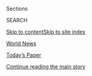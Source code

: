 <div id="app">

<div>

<div class="NYTAppHideMasthead css-zz1s19 e1suatyy0">

<div class="section css-ui9rw0 e1suatyy2">

<div class="css-11hrj97 er09x8g0">

<div class="css-6n7j50">

</div>

<span class="css-1dv1kvn">Sections</span>

<div class="css-10488qs">

<span class="css-1dv1kvn">SEARCH</span>

</div>

[Skip to content](#site-content)[Skip to site index](#site-index)

</div>

<div id="masthead-section-label" class="css-1fnb9ct eaxe0e00">

[World
News](https://www.nytimes3xbfgragh.onion/section/world)

</div>

<div class="css-10698na e1huz5gh0">

</div>

</div>

<div id="masthead-bar-one" class="section hasLinks css-15hmgas e1csuq9d3">

<div class="css-uqyvli e1csuq9d0">

</div>

<div class="css-1uqjmks e1csuq9d1">

</div>

<div class="css-9e9ivx">

[](https://myaccount.nytimes3xbfgragh.onion/auth/login?response_type=cookie&client_id=vi)

</div>

<div class="css-1bvtpon e1csuq9d2">

[Today’s Paper](https://www.nytimes3xbfgragh.onion/section/todayspaper)

</div>

</div>

</div>

</div>

<div data-aria-hidden="false">

<div id="site-content" data-role="main">

<div class="css-1ffjgkm">

</div>

<div id="top-wrapper" class="css-15p45cc eaca97t0" type="top">

<div id="top-slug" class="css-19x0jxb eaca97t1" hidden="">

Advertisement

</div>

[Continue reading the main
story](#after-top)

<div class="ad top-wrapper" style="text-align:center;height:100%;display:block;min-height:90px">

<div id="top" class="place-ad" data-position="top" data-size-key="top">

</div>

</div>

<div id="after-top">

</div>

</div>

<div id="collection-world" class="section css-15h4p1b e9abtgs0">

<div class="css-1j21atc e1svk9qx1">

<div class="css-fmiefx e1svk9qx2">

<div class="css-1hk7r2m eu54l5x0">

<div id="sponsor-wrapper" class="css-7a1pgi eaca97t0" type="sponsor" hidden="">

<div id="sponsor-slug" class="css-1l4mleb eaca97t1" hidden="">

Supported by

</div>

[Continue reading the main
story](#after-sponsor)

<div id="sponsor" class="ad sponsor-wrapper" style="text-align:left;height:100%;display:block">

</div>

<div id="after-sponsor">

</div>

</div>

</div>

</div>

<div class="css-nfcc9b e1svk9qx3">

<div class="css-vl9dhg e1svk9qx5">

<div class="css-1nrhkj6 e1svk9qx6">

# World News

<div class="follow-button-placeholder" data-collection-id="">

</div>

</div>

</div>

</div>

</div>

1.  [Africa](/section/world/africa)
2.  [Americas](/section/world/americas)
3.  [Asia](/section/world/asia)
4.  [Australia](/section/world/australia)
5.  [Canada](/section/world/canada)
6.  [Europe](/section/world/europe)
7.  [Middle
East](/section/world/middleeast)

<div class="css-4svvz1 ekkqrpp0">

<div id="collection-highlights-container" class="section css-18l1u7x e46isfb1">

<div class="css-gfgt40 ekkqrpp1">

## Highlights

1.  ![<span class="css-1nk1g0h e1oaj3zl2"><span class="css-1dv1kvn">Credit</span>Ibraheem
    Al
    Omari/Reuters</span>](https://static01.graylady3jvrrxbe.onion/images/2020/09/13/world/13afghan-talks-print-sub1/12afghan-talks-add1-videoLarge.jpg)
    
    <div class="css-10wtrbd">
    
    <div class="css-1dqkjed">
    
    [![](https://static01.graylady3jvrrxbe.onion/images/2020/09/13/world/13afghan-talks-print-sub1/12afghan-talks-add1-thumbStandard.jpg)](/2020/09/12/world/asia/afghanistan-taliban.html)
    
    </div>
    
    ## [Afghanistan Peace Talks Open in Qatar, Seeking End to Decades of War](/2020/09/12/world/asia/afghanistan-taliban.html)
    
    The Afghan government and the Taliban are finally coming to the
    table, after repeated delays. But the violence continues, and the
    challenges are
    vast.
    
    <span class="css-me3p27"></span><span class="css-1dydysp e4e4i5l3"></span><span class="css-9voj2j">By
    <span class="css-1baulvz last-byline" itemprop="name">Mujib
    Mashal</span></span>
    
    </div>

2.  ![<span class="css-1nk1g0h e1oaj3zl2"><span class="css-1dv1kvn">Credit</span></span>](https://static01.graylady3jvrrxbe.onion/images/2020/09/02/world/00nkorea-propaganda-top/merlin_176472417_d193b7f2-d1fb-4d5a-989e-8666fa92df13-videoLarge.jpg)
    
    <div class="css-10wtrbd">
    
    <div class="css-1dqkjed">
    
    [![](https://static01.graylady3jvrrxbe.onion/images/2020/09/02/world/00nkorea-propaganda-top/00nkorea-propaganda-top-thumbStandard.jpg)](/2020/09/12/world/asia/north-korea-kim-jong-un-propaganda.html)
    
    </div>
    
    ## [North Korean Propaganda Gets a YouTube Makeover: Fewer Parades, More Pizza](/2020/09/12/world/asia/north-korea-kim-jong-un-propaganda.html)
    
    YouTube and other social media platforms give the country an easy
    way to spread propaganda and push a more modern, upbeat message:
    We’re just like
    you.
    
    <span class="css-me3p27"></span><span class="css-1dydysp e4e4i5l3"></span><span class="css-9voj2j">By
    <span class="css-1baulvz last-byline" itemprop="name">Choe
    Sang-Hun</span></span>
    
    </div>

3.  1.  ![<span class="css-1nk1g0h e1oaj3zl2"><span class="css-1dv1kvn">Credit</span>Hector
        Retamal/Agence France-Presse — Getty
        Images</span>](https://static01.graylady3jvrrxbe.onion/images/2020/09/12/world/12china-schools-1/12china-schools-1-videoLarge.jpg)
        
        <div class="css-10wtrbd">
        
        ## [How China Brought Nearly 200 Million Students Back to School](/2020/09/12/world/asia/china-schools-reopening.html)
        
        <div class="css-ajkwsy">
        
        [![](https://static01.graylady3jvrrxbe.onion/images/2020/09/12/world/12china-schools-1/12china-schools-1-thumbStandard.jpg)](/2020/09/12/world/asia/china-schools-reopening.html)
        
        </div>
        
        China says the reopening of classrooms proves that its top-down
        system is superior. To overwhelmed teachers and students stuck
        on campuses, its restrictions can feel like
        overkill.
        
        <span class="css-me3p27"></span><span class="css-1dydysp e4e4i5l3"></span><span class="css-9voj2j">By
        <span class="css-1baulvz last-byline" itemprop="name">Javier C.
        Hernández</span></span>
        
        </div>
    
    2.  ![<span class="css-1nk1g0h e1oaj3zl2"><span class="css-1dv1kvn">Credit</span></span>](https://static01.graylady3jvrrxbe.onion/images/2020/09/13/world/13iran-wrestler-print/12iran-wrestler-mediumThreeByTwo440-v2.jpg)
        
        <div class="css-10wtrbd">
        
        ## [Iran Executes Wrestler Accused of Murder After He Took Part in 2018 Protests](/2020/09/12/world/middleeast/iran-wrestler-navid-afkari.html)
        
        <div class="css-ajkwsy">
        
        [![](https://static01.graylady3jvrrxbe.onion/images/2020/09/13/world/13iran-wrestler-print/08iran-wrestler-thumbStandard.jpg)](/2020/09/12/world/middleeast/iran-wrestler-navid-afkari.html)
        
        </div>
        
        Many suspected that the charges against Navid Afkari were false,
        and international sports groups had mounted a campaign for
        clemency.
        
        <span class="css-me3p27"></span><span class="css-1dydysp e4e4i5l3"></span><span class="css-9voj2j">By
        <span class="css-1baulvz" itemprop="name">Farnaz Fassihi</span>
        and
        <span class="css-1baulvz last-byline" itemprop="name">Marjorie
        Olster</span></span>
        
        </div>

</div>

<div class="css-1xdhyk6 e46isfb0">

<div class="css-zk12ih ef6si7p0">

1.  ![<span class="css-1hhnwbi e1oaj3zl2"><span class="css-1dv1kvn">Credit</span>Sergey
    Ponomarev for The New York
    Times</span>](https://static01.graylady3jvrrxbe.onion/images/2020/09/13/world/13belarus-print/merlin_176372118_d13af747-19c9-458d-996a-0d9eed1d9aa9-videoLarge.jpg)
    
    <div class="css-10wtrbd">
    
    ## [As Both Sides Dig In, What’s the Endgame for Belarus?](/2020/09/12/world/europe/belarus-russia-protests-endgame.html)
    
    President Aleksandr G. Lukashenko seems set on relentless
    repression, while protesters think peaceful defiance will win in the
    end.
    
    <span class="css-me3p27"></span><span class="css-1dydysp e4e4i5l3"></span><span class="css-9voj2j">By
    <span class="css-1baulvz last-byline" itemprop="name">Andrew
    Higgins</span></span>
    
    </div>

2.  ![<span class="css-1hhnwbi e1oaj3zl2"><span class="css-1dv1kvn">Credit</span></span>](https://static01.graylady3jvrrxbe.onion/images/2020/09/11/us/politics/11dc-prexy-sub/merlin_176452437_2dc95d6e-53cc-4b70-b2a5-937437bc9f3c-videoLarge.jpg)
    
    <div class="css-10wtrbd">
    
    ## [Bahrain Will Normalize Relations With Israel, in Deal Brokered by Trump](/2020/09/11/world/middleeast/bahrain-israel-trump.html)
    
    The island kingdom in the Persian Gulf becomes the second Arab
    nation in a month to more openly embrace Israel, dismissing
    Palestinian
    objections.
    
    <span class="css-me3p27"></span><span class="css-1dydysp e4e4i5l3"></span><span class="css-9voj2j">By
    <span class="css-1baulvz" itemprop="name">Michael Crowley</span> and
    <span class="css-1baulvz last-byline" itemprop="name">David M.
    Halbfinger</span></span>
    
    </div>

3.  ![<span class="css-1hhnwbi e1oaj3zl2"><span class="css-1dv1kvn">Credit</span>Reuters</span>](https://static01.graylady3jvrrxbe.onion/images/2020/09/11/world/11brazil-sub/merlin_176814774_1481b275-c15e-4293-bf57-e344afa1dd18-videoLarge.jpg)
    
    <div class="css-10wtrbd">
    
    ## [Protecting Brazil’s Uncontacted Tribes for 30 Years, Then Killed by an Arrow](/2020/09/11/world/americas/brazil-uncontacted-tribes.html)
    
    Rieli Franciscato, an expert on the Amazon’s isolated tribes, had
    been frantically trying to keep safe a group that had ventured out
    of the forest. He was mistakenly perceived as a
    threat.
    
    <span class="css-me3p27"></span><span class="css-1dydysp e4e4i5l3"></span><span class="css-9voj2j">By
    <span class="css-1baulvz" itemprop="name">Lis Moriconi</span> and
    <span class="css-1baulvz last-byline" itemprop="name">Ernesto
    Londoño</span></span>
    
    </div>

4.  ![<span class="css-1hhnwbi e1oaj3zl2"><span class="css-1dv1kvn">Credit</span>Jorge
    Saenz/Associated
    Press</span>](https://static01.graylady3jvrrxbe.onion/images/2020/10/08/world/08paraguay-sub/merlin_176620764_df73093b-060d-4630-bf87-923c97398190-videoLarge.jpg)
    
    <div class="css-10wtrbd">
    
    ## [2 Young Girls Killed and Former V.P. Missing in Paraguay Guerrilla Conflict](/2020/09/11/world/americas/paraguay-military-girls.html)
    
    A military operation targeting a small insurgent group has led to
    accusations of a government cover-up in the deaths of two young
    girls from
    Argentina.
    
    <span class="css-me3p27"></span><span class="css-1dydysp e4e4i5l3"></span><span class="css-9voj2j">By
    <span class="css-1baulvz" itemprop="name">Daniel Politi</span> and
    <span class="css-1baulvz last-byline" itemprop="name">Ernesto
    Londoño</span></span>
    
    </div>

5.  ![<span class="css-1hhnwbi e1oaj3zl2"><span class="css-1dv1kvn">Credit</span>Issam
    Rimawi/Anadolu Agency, via Getty
    Images</span>](https://static01.graylady3jvrrxbe.onion/images/2020/09/11/world/11westbank3/11westbank-02-videoLarge.jpg)
    
    <div class="css-10wtrbd">
    
    ## [Palestinians Rejected Tax Money to Slap Israel. It’s Not Israel That’s Hurting.](/2020/09/11/world/middleeast/annexation-israel-west-bank-palestinians.html)
    
    Palestinian families are suffering intensely as their government’s
    tax protest continues, even though the cause — Israel’s push to
    annex the West Bank — has been
    suspended.
    
    <span class="css-me3p27"></span><span class="css-1dydysp e4e4i5l3"></span><span class="css-9voj2j">By
    <span class="css-1baulvz" itemprop="name">Adam Rasgon</span> and
    <span class="css-1baulvz last-byline" itemprop="name">Mohammed
    Najib</span></span>
    
    </div>

</div>

</div>

<div class="css-1xdhyk6 e46isfb0">

<div class="css-zk12ih ef6si7p0">

1.  ### NEWS ANALYSIS
    
    ![<span class="css-1hhnwbi e1oaj3zl2"><span class="css-1dv1kvn">Credit</span>Bahrain
    News Agency, via Getty
    Images</span>](https://static01.graylady3jvrrxbe.onion/images/2020/09/11/world/11bahrain-saudi/11bahrain-saudi-videoLarge.jpg)
    
    <div class="css-10wtrbd">
    
    ## [Bahrain Says It’s Time to Embrace Israel. The Gulf Hears a Saudi Voice.](/2020/09/11/world/middleeast/bahrain-israel-saudi-arabia.html)
    
    Bahrain’s closeness to Saudi rulers makes it unthinkable the change
    in diplomatic ties happened without approval. But Saudi Arabia
    itself may not be in a rush to normalize relations with
    Israel.
    
    <span class="css-me3p27"></span><span class="css-1dydysp e4e4i5l3"></span><span class="css-9voj2j">By
    <span class="css-1baulvz last-byline" itemprop="name">David D.
    Kirkpatrick</span></span>
    
    </div>

2.  ![<span class="css-1hhnwbi e1oaj3zl2"><span class="css-1dv1kvn">Credit</span>Silvio
    Avila/Agence France-Presse \&mdash; Getty
    Images</span>](https://static01.graylady3jvrrxbe.onion/images/2020/09/11/world/00vaccine-diplomacy-print/00vaccine-diplomacy-1-videoLarge.jpg)
    
    <div class="css-10wtrbd">
    
    ## [From Asia to Africa, China Promotes Its Vaccines to Win Friends](/2020/09/11/business/china-vaccine-diplomacy.html)
    
    With pledges of a coronavirus vaccine, China is on a charm offensive
    to repair strained diplomatic ties and bolster engagement with other
    countries.
    
    <span class="css-me3p27"></span><span class="css-1dydysp e4e4i5l3"></span><span class="css-9voj2j">By
    <span class="css-1baulvz last-byline" itemprop="name">Sui-Lee
    Wee</span></span>
    
    </div>

3.  ![<span class="css-1hhnwbi e1oaj3zl2"><span class="css-1dv1kvn">Credit</span>Rodrigo
    Abd/Associated
    Press</span>](https://static01.graylady3jvrrxbe.onion/images/2020/09/11/world/00peru-hfo-sub/00peru-hfo-sub-videoLarge.jpg)
    
    <div class="css-10wtrbd">
    
    ## [Peru Launches Impeachment Hearings Against President](/2020/09/11/world/americas/peru-impeachment-president-martin-vizcarra.html)
    
    A country with the world’s highest death toll per capita from the
    coronavirus is now also in political crisis, as lawmakers seek to
    oust President Martín Vizcarra over allegations of obstruction of
    justice.
    
    <span class="css-me3p27"></span><span class="css-1dydysp e4e4i5l3"></span><span class="css-9voj2j">By
    <span class="css-1baulvz" itemprop="name">Mitra Taj</span> and
    <span class="css-1baulvz last-byline" itemprop="name">Anatoly
    Kurmanaev</span></span>
    
    </div>

4.  ![<span class="css-1hhnwbi e1oaj3zl2"><span class="css-1dv1kvn">Credit</span>K.M.
    Chaudary/Associated
    Press</span>](https://static01.graylady3jvrrxbe.onion/images/2020/09/11/world/11pakistan-rape-1/11pakistan-rape-1-videoLarge.jpg)
    
    <div class="css-10wtrbd">
    
    ## [Rapes of Woman and 5-Year-Old Fuel Outrage in Pakistan](/2020/09/11/world/asia/pakistan-rape-5-year-old-lahore-karachi.html)
    
    The girl’s burned body was found two days later. The woman was
    dragged from her car. The two cases have focused the country’s
    attention on its handling of sexual
    abuse.
    
    <span class="css-me3p27"></span><span class="css-1dydysp e4e4i5l3"></span><span class="css-9voj2j">By
    <span class="css-1baulvz" itemprop="name">Salman Masood</span> and
    <span class="css-1baulvz last-byline" itemprop="name">Mike
    Ives</span></span>
    
    </div>

5.  ![<span class="css-1hhnwbi e1oaj3zl2"><span class="css-1dv1kvn">Credit</span>Emile
    Ducke for The New York
    Times</span>](https://static01.graylady3jvrrxbe.onion/images/2020/09/08/world/08eu-tiktok/08eu-tiktok-videoLarge.jpg)
    
    <div class="css-10wtrbd">
    
    ## [Europe Feels the Squeeze as Tech Competition Heats Up Between U.S. and China](/2020/09/11/world/europe/eu-us-china-technology.html)
    
    As the rapid pace of change mixes with national security issues,
    Europe’s role as a global regulator is increasingly tested — and may
    not be
    enough.
    
    <span class="css-me3p27"></span><span class="css-1dydysp e4e4i5l3"></span><span class="css-9voj2j">By
    <span class="css-1baulvz" itemprop="name">Steven Erlanger</span> and
    <span class="css-1baulvz last-byline" itemprop="name">Adam
    Satariano</span></span>
    
    </div>

</div>

</div>

</div>

<div id="mid1-wrapper" class="css-1mn4oms eaca97t0" type="rank">

<div id="mid1-slug" class="css-1tag3rd eaca97t1">

Advertisement

</div>

[Continue reading the main
story](#after-mid1)

<div id="mid1" class="ad mid1-wrapper" style="text-align:center;height:100%;display:block">

</div>

<div id="after-mid1">

</div>

</div>

<div class="section 5-band css-jhqenn ep7jkp60">

## [The Coronavirus Outbreak](/news-event/coronavirus)

[More in The Coronavirus Outbreak
    »](/news-event/coronavirus)

1.  ![<span class="css-1hhnwbi e1oaj3zl2"><span class="css-1dv1kvn">Credit</span>Oliver
    Contreras for The New York
    Times</span>](https://static01.graylady3jvrrxbe.onion/images/2020/09/13/us/politics/13dc-virus-pressure-print/merlin_176088858_7c40db35-8cc8-4bee-b732-68147ec7cd7c-videoLarge.jpg)
    
    <div class="css-10wtrbd">
    
    ## [Trump Pressed for Plasma Therapy. Officials Worry, Is an Unvetted Vaccine Next?](/2020/09/12/us/politics/trump-coronavirus-treatment-vaccine.html)
    
    New details of how the president has demanded faster action from
    health agencies help explain the intensifying concern that he could
    demand pre-Election Day approval of a
    vaccine.
    
    <span class="css-me3p27"></span><span class="css-1dydysp e4e4i5l3"></span><span class="css-9voj2j">By
    <span class="css-1baulvz" itemprop="name">Sharon LaFraniere</span>,
    <span class="css-1baulvz" itemprop="name">Noah Weiland</span> and
    <span class="css-1baulvz last-byline" itemprop="name">Michael D.
    Shear</span></span>
    
    </div>

2.  ![<span class="css-1hhnwbi e1oaj3zl2"><span class="css-1dv1kvn">Credit</span>Associated
    Press</span>](https://static01.graylady3jvrrxbe.onion/images/2020/09/12/video/12vid-NZ-protest-still/12vid-NZ-protest-still-videoLarge.jpg)
    
    <div class="css-10wtrbd">
    
    ## [New Zealand Protesters Rally Against Lockdown](/video/world/australia/100000007337546/new-zealand-coronavirus-lockdown-protest.html)
    
    More than 1,000 demonstrators marched in Auckland, New Zealand, on
    Saturday to oppose the country’s lingering coronavirus lockdown
    measures.
    
    <span class="css-me3p27"></span><span class="css-1dydysp e4e4i5l3"></span><span class="css-9voj2j">By
    <span class="css-1baulvz last-byline" itemprop="name">The Associated
    Press</span></span>
    
    </div>

3.  ![<span class="css-1hhnwbi e1oaj3zl2"><span class="css-1dv1kvn">Credit</span>The
    New York
    Times</span>](https://static01.graylady3jvrrxbe.onion/images/2020/09/12/us/politics/poll-promo/poll-promo-videoLarge.png)
    
    <div class="css-10wtrbd">
    
    ## [Trump Onslaught Against Biden Falls Short of a Breakthrough](/2020/09/12/us/politics/biden-trump-poll-wisconsin-minnesota.html)
    
    President Trump has leveled scathing law-and-order attacks on Joseph
    Biden for weeks. But a new poll shows Mr. Biden ahead in three
    states Mr. Trump hopes to pick up, and maintaining a lead in
    Wisconsin.
    
    <span class="css-me3p27"></span><span class="css-1dydysp e4e4i5l3"></span><span class="css-9voj2j">By
    <span class="css-1baulvz" itemprop="name">Alexander Burns</span> and
    <span class="css-1baulvz last-byline" itemprop="name">Jonathan
    Martin</span></span>
    
    </div>

4.  ![<span class="css-1hhnwbi e1oaj3zl2"><span class="css-1dv1kvn">Credit</span>The
    New York
    Times</span>](https://static01.graylady3jvrrxbe.onion/images/2020/08/03/us/us-briefing-promo-image-print/us-briefing-promo-image-videoLarge.jpg)
    
    <div class="css-10wtrbd">
    
    ## [Covid-19 Live Updates: Political Appointees Meddled in C.D.C.’s ‘Holiest of the Holy’ Health Reports](/2020/09/12/world/covid-19-coronavirus.html)
    
    AstraZeneca’s vaccine trials resume in Britain after a safety
    review. A new study showed that children infected in child-care,
    some asymptomatic, spread the virus to their
    families.
    
    <span class="css-me3p27"></span>
    
    </div>

5.  ![<span class="css-1hhnwbi e1oaj3zl2"><span class="css-1dv1kvn">Credit</span>Hiroko
    Masuike/The New York
    Times</span>](https://static01.graylady3jvrrxbe.onion/images/2020/09/13/nyregion/13NYVIRUSMAYOR-print/merlin_174842076_98d1840b-4c2d-4c04-bdb6-353f523dee56-videoLarge.jpg)
    
    <div class="css-10wtrbd">
    
    ## [Inside the Clash Between Powerful Business Leaders and N.Y.C.’s Mayor](/2020/09/12/nyregion/coronavirus-business-nyc-reopen.html)
    
    The tensions burst into the open when 163 executives joined to
    criticize Bill de Blasio’s leadership. Others think their portrait
    of the city is overly
    bleak.
    
    <span class="css-me3p27"></span><span class="css-1dydysp e4e4i5l3"></span><span class="css-9voj2j">By
    <span class="css-1baulvz" itemprop="name">J. David Goodman</span>,
    <span class="css-1baulvz" itemprop="name">Emma G. Fitzsimmons</span>
    and <span class="css-1baulvz last-byline" itemprop="name">Jeffery C.
    Mays</span></span>
    
    </div>

</div>

<div class="section 5-band css-jhqenn ep7jkp60">

## [Read The Times in Spanish](/spotlight/read-the-times-in-spanish)

[More in Read The Times in Spanish
»](/spotlight/read-the-times-in-spanish)

1.  ![<span class="css-1hhnwbi e1oaj3zl2"><span class="css-1dv1kvn">Credit</span>Chang
    W. Lee/The New York
    Times</span>](https://static01.graylady3jvrrxbe.onion/images/2020/09/20/multimedia/10PAR-MISC-SCIENTIST-ES-00/merlin_176141634_c7181cb2-3e3a-4327-9c6c-c964dad5714e-videoLarge.jpg)
    
    <div class="css-10wtrbd">
    
    ## [El ‘cazador de virus’ venezolano que investiga el misterio de la covid en los niños](/es/2020/09/10/espanol/ciencia-y-tecnologia/Alberto-Paniz-Mondolf-coronavirus-ninos.html)
    
    Alberto Paniz-Mondolfi trató algunas de las enfermedades infecciosas
    más terribles en su país. Ahora esa experiencia lo ayuda a
    investigar el síndrome inflamatorio multisistémico en
    niños.
    
    <span class="css-me3p27"></span><span class="css-1dydysp e4e4i5l3"></span><span class="css-9voj2j">By
    <span class="css-1baulvz last-byline" itemprop="name">Melinda Wenner
    Moyer</span></span>
    
    </div>

2.  ![<span class="css-1hhnwbi e1oaj3zl2"><span class="css-1dv1kvn">Credit</span>Rozette
    Rago para The New York
    Times</span>](https://static01.graylady3jvrrxbe.onion/images/2020/09/10/fashion/10GucciSexAbuse-ES-00/09GUCCI-zarini-videoLarge-v2.jpg)
    
    <div class="css-10wtrbd">
    
    ## [El nuevo escándalo de Gucci: una heredera denuncia haber sufrido abuso sexual infantil](/es/2020/09/10/espanol/estilos-de-vida/gucci-abuso-sexual.html)
    
    Alexandra Zarini, bisnieta de Guccio Gucci, presentó una demanda en
    Los Ángeles contra tres miembros de su
    familia.
    
    <span class="css-me3p27"></span><span class="css-1dydysp e4e4i5l3"></span><span class="css-9voj2j">By
    <span class="css-1baulvz last-byline" itemprop="name">Vanessa
    Friedman</span></span>
    
    </div>

3.  ![<span class="css-1hhnwbi e1oaj3zl2"><span class="css-1dv1kvn">Credit</span>Adam
    Dean para The New York
    Times</span>](https://static01.graylady3jvrrxbe.onion/images/2020/09/08/world/08rohingya-graves-ES-00/merlin_176684058_c9fb54cc-a16a-42b6-b331-4eaed1c08263-videoLarge.jpg)
    
    <div class="css-10wtrbd">
    
    ## [‘Maten a todos los que vean’: dos soldados birmanos hablan por primera vez sobre la matanza de rohinyás](/es/2020/09/08/espanol/mundo/rohinya-genocidio-birmania.html)
    
    El testimonio en video de dos miembros del ejército apoya las
    acusaciones generalizadas de que el ejército de Birmania trató de
    erradicar a la minoría étnica en una campaña
    genocida.
    
    <span class="css-me3p27"></span><span class="css-1dydysp e4e4i5l3"></span><span class="css-9voj2j">By
    <span class="css-1baulvz" itemprop="name">Hannah Beech</span>,
    <span class="css-1baulvz" itemprop="name">Saw Nang</span> and
    <span class="css-1baulvz last-byline" itemprop="name">Marlise
    Simons</span></span>
    
    </div>

4.  ![<span class="css-1hhnwbi e1oaj3zl2"><span class="css-1dv1kvn">Credit</span>Meghan
    Dhaliwal para The New York
    Times</span>](https://static01.graylady3jvrrxbe.onion/images/2020/09/03/world/05mexico-mayor-ES-00/merlin_176416098_ddde0fca-2696-4855-a1ed-2a3ef2e47e64-videoLarge.jpg)
    
    <div class="css-10wtrbd">
    
    ## [Entre la pandemia y el presidente: el delicado equilibrio de la jefa de gobierno de Ciudad de México](/es/2020/09/05/espanol/america-latina/coronavirus-amlo-sheinbaum.html)
    
    Claudia Sheinbaum es la primera mujer, y la primera persona judía,
    elegida para gobernar la capital y necesita el apoyo del presidente.
    Pero, ¿cuán cerca puede permanecer de un hombre que ha minimizado la
    pandemia?
    
    <span class="css-me3p27"></span><span class="css-1dydysp e4e4i5l3"></span><span class="css-9voj2j">By
    <span class="css-1baulvz last-byline" itemprop="name">Natalie
    Kitroeff</span></span>
    
    </div>

5.  ![<span class="css-1hhnwbi e1oaj3zl2"><span class="css-1dv1kvn">Credit</span>Scott
    Rosenthal
    Photography</span>](https://static01.graylady3jvrrxbe.onion/images/2020/09/10/arts/11met-item-ES/09met-item-videoLarge.jpg)
    
    <div class="css-10wtrbd">
    
    ## [Patricia Marroquin Norby, la primera curadora nativa estadounidense del Met a tiempo completo](/es/2020/09/12/espanol/cultura/patricia-marroquin-norby-curadora-met.html)
    
    La experta, de ascendencia purépecha, hasta hace poco se desempeñó
    en el Museo Nacional del Indígena Estadounidense en Nueva York y
    pronto se unirá al Museo Metropolitano de
    Arte.
    
    <span class="css-me3p27"></span><span class="css-1dydysp e4e4i5l3"></span><span class="css-9voj2j">By
    <span class="css-1baulvz last-byline" itemprop="name">Sarah
    Bahr</span></span>
    
    </div>

</div>

<div id="mid2-wrapper" class="css-1mn4oms eaca97t0" type="rank">

<div id="mid2-slug" class="css-1tag3rd eaca97t1">

Advertisement

</div>

[Continue reading the main
story](#after-mid2)

<div id="mid2" class="ad mid2-wrapper" style="text-align:center;height:100%;display:block">

</div>

<div id="after-mid2">

</div>

</div>

<div class="section 5-band css-jhqenn ep7jkp60">

## [Dispatches](/spotlight/dispatches-international)

[More in Dispatches
    »](/spotlight/dispatches-international)

1.  ![<span class="css-1hhnwbi e1oaj3zl2"><span class="css-1dv1kvn">Credit</span>Noriko
    Hayashi for The New York
    Times</span>](https://static01.graylady3jvrrxbe.onion/images/2020/08/31/world/00japan-soccer-dispatch-promonew/00japan-soccer-dispatch-promonew-videoLarge.jpg)
    
    <div class="css-10wtrbd">
    
    ## [Sitting in Silence With 5,000 Fans: The New Sound of Japanese Sports](/2020/09/09/world/asia/japan-coronavirus-jleague-soccer.html)
    
    The country has welcomed spectators back to stadiums, but the highly
    orchestrated singing, chanting and drumming for which they are known
    is now strictly
    forbidden.
    
    <span class="css-me3p27"></span><span class="css-1dydysp e4e4i5l3"></span><span class="css-9voj2j">By
    <span class="css-1baulvz" itemprop="name">Motoko Rich</span> and
    <span class="css-1baulvz last-byline" itemprop="name">Noriko
    Hayashi</span></span>
    
    </div>

2.  ![<span class="css-1hhnwbi e1oaj3zl2"><span class="css-1dv1kvn">Credit</span>Dan
    Balilty for The New York
    Times</span>](https://static01.graylady3jvrrxbe.onion/images/2020/09/06/world/06israel-date-dispatch/merlin_176514033_28188a63-cc1a-4821-a4b9-18fb88a09191-videoLarge.jpg)
    
    <div class="css-10wtrbd">
    
    ## [Aided by Modern Ingenuity, a Taste of Ancient Judean Dates](/2020/09/07/world/middleeast/israel-judean-dates-agriculture.html)
    
    The harvest of the much-extolled but long-lost Judean dates was
    something of a scientific miracle. The fruit sprouted from seeds
    2,000 years
    old.
    
    <span class="css-me3p27"></span><span class="css-1dydysp e4e4i5l3"></span><span class="css-9voj2j">By
    <span class="css-1baulvz last-byline" itemprop="name">Isabel
    Kershner</span></span>
    
    </div>

3.  ![<span class="css-1hhnwbi e1oaj3zl2"><span class="css-1dv1kvn">Credit</span>Diego
    Ibarra Sanchez for The New York
    Times</span>](https://static01.graylady3jvrrxbe.onion/images/2020/09/06/world/06lebanon-farming-dispatch-print/00Lebanon-Farms-06-videoLarge.jpg)
    
    <div class="css-10wtrbd">
    
    ## [‘Agricultural Jihad’: A Hungry Lebanon Returns to Family Farms to Feed Itself](/2020/09/05/world/middleeast/lebanon-economic-crisis-farming.html)
    
    With a tanking economy, and imported food costs soaring, leaders are
    urging the Lebanese to wage a campaign of self-sufficiency. “I never
    thought I’d do this in my life, but I have to
    survive.”
    
    <span class="css-me3p27"></span><span class="css-1dydysp e4e4i5l3"></span><span class="css-9voj2j">By
    <span class="css-1baulvz last-byline" itemprop="name">Vivian
    Yee</span></span>
    
    </div>

4.  ![<span class="css-1hhnwbi e1oaj3zl2"><span class="css-1dv1kvn">Credit</span>Victor
    Moriyama for The New York
    Times</span>](https://static01.graylady3jvrrxbe.onion/images/2020/08/26/world/00jaguars-promo/00jaguars-promo-videoLarge.jpg)
    
    <div class="css-10wtrbd">
    
    ## [‘Fixing the Damage We’ve Done’: Rewilding Jaguars in Argentina](/2020/09/01/world/americas/Jaguars-argentina-ibera.html)
    
    Bringing back the top predator to Argentina’s wetlands could restore
    the health of an entire ecosystem. But inducing five felines with
    troubled pasts to hunt, and mate, is not
    easy.
    
    <span class="css-me3p27"></span><span class="css-1dydysp e4e4i5l3"></span><span class="css-9voj2j">By
    <span class="css-1baulvz" itemprop="name">Ernesto Londoño</span> and
    <span class="css-1baulvz last-byline" itemprop="name">Victor
    Moriyama</span></span>
    
    </div>

5.  ![<span class="css-1hhnwbi e1oaj3zl2"><span class="css-1dv1kvn">Credit</span>Laura
    Boushnak for The New York
    Times</span>](https://static01.graylady3jvrrxbe.onion/images/2020/08/07/world/00northmacedonia-dispatch1/merlin_174764457_12fce047-45da-40f6-87de-0f5baee8b9db-videoLarge.jpg)
    
    <div class="css-10wtrbd">
    
    ## [Film Crew Spent 3 Years in Remote Balkan Hamlet. Will They Ever Leave?](/2020/08/29/world/europe/honeyland-north-macedonia-bees.html)
    
    Nominated for two Oscars, “Honeyland” charted the tensions between a
    hermitic beekeeper and her disorderly neighbors. Now the filmmakers
    are struggling to disentangle themselves from their
    subjects.
    
    <span class="css-me3p27"></span><span class="css-1dydysp e4e4i5l3"></span><span class="css-9voj2j">By
    <span class="css-1baulvz last-byline" itemprop="name">Patrick
    Kingsley</span></span>
    
    </div>

</div>

</div>

<div class="css-185go5a e1o5byef0">

<div class="css-15cbhtu">

  - [Latest](#stream-panel)
  - <span class="css-6n7j50">Search</span>
    <div class="control">
    <div class="label-container css-1dv1kvn">
    Search
    </div>
    <div class="css-wm4t3d">
    **<span id="clear-search-input" class="css-1dv1kvn">Clear this text
    input</span>
    </div>
    </div>
    <span class="css-1iovbfw"></span>

<div id="stream-panel" class="section css-8msx5b e1jz0cab1">

<div class="css-13mho3u">

1.  
    
    <div class="css-1cp3ece">
    
    <div class="css-1l4spti">
    
    [](/2020/09/12/movies/nomadland-venice-film-festival.html)
    
    <div class="css-79elbk">
    
    ![](https://static01.graylady3jvrrxbe.onion/images/2020/09/12/multimedia/12xp-venice-pix2/12xp-venice-pix2-thumbWide.jpg?quality=75&auto=webp&disable=upscale)
    
    </div>
    
    ## ‘Nomadland’ Wins Top Prize at the Venice Film Festival
    
    The first major international movie event since the coronavirus
    pandemic began drew to a close and handed out its biggest award.
    
    <div class="css-1nqbnmb ea5icrr0">
    
    By <span class="css-1n7hynb">Eleanor
    Stanford</span>
    
    </div>
    
    </div>
    
    <div class="css-1lc2l26 e1xfvim33">
    
    </div>
    
    </div>

2.  
    
    <div class="css-1cp3ece">
    
    <div class="css-1l4spti">
    
    [](/2020/09/12/world/middleeast/bahrain-israel.html)
    
    <div class="css-79elbk">
    
    ![](https://static01.graylady3jvrrxbe.onion/images/2020/09/12/world/12gulf-explainer01sub/12gulf-explainer01sub-thumbWide.jpg?quality=75&auto=webp&disable=upscale)
    
    </div>
    
    ## Another Gulf State Recognizes Israel. Here’s Why It Matters.
    
    The announcement that Bahrain would establish full diplomatic
    relations with Israel leaves open the possibility that more Arab
    states will follow.
    
    <div class="css-1nqbnmb ea5icrr0">
    
    By <span class="css-1n7hynb">Mark
    Landler</span>
    
    </div>
    
    </div>
    
    <div class="css-1lc2l26 e1xfvim33">
    
    </div>
    
    </div>

3.  
    
    <div class="css-1cp3ece">
    
    <div class="css-1l4spti">
    
    [](/2020/09/12/business/media/disney-mulan-china.html)
    
    <div class="css-79elbk">
    
    ![](https://static01.graylady3jvrrxbe.onion/images/2020/09/12/business/12mulan-1/12mulan-1-thumbWide.jpg?quality=75&auto=webp&disable=upscale)
    
    </div>
    
    ## Disney Wanted to Make a Splash in China With ‘Mulan.’ It Stumbled Instead.
    
    A political controversy over a filming location was a rare blunder
    for one of the world’s savviest companies in dealing with China.
    
    <div class="css-1nqbnmb ea5icrr0">
    
    By <span class="css-1n7hynb">Brooks Barnes <span>and</span> Amy
    Qin</span>
    
    </div>
    
    </div>
    
    <div class="css-1lc2l26 e1xfvim33">
    
    </div>
    
    </div>

4.  
    
    <div class="css-1cp3ece">
    
    <div class="css-1l4spti">
    
    [](/2020/09/12/world/africa/congo-gold-mine-collapse.html)
    
    <div class="css-79elbk">
    
    ![](https://static01.graylady3jvrrxbe.onion/images/2020/09/12/world/12congo01/12congo01-thumbWide.jpg?quality=75&auto=webp&disable=upscale)
    
    </div>
    
    ## More Than 50 Dead After Gold Mines Collapsed in Eastern Congo
    
    Heavy rains triggered landslides that fell the mines.
    
    <div class="css-1nqbnmb ea5icrr0">
    
    By <span class="css-1n7hynb">The Associated
    Press</span>
    
    </div>
    
    </div>
    
    <div class="css-1lc2l26 e1xfvim33">
    
    </div>
    
    </div>

5.  
    
    <div class="css-1cp3ece">
    
    <div class="css-1l4spti">
    
    [](/2020/09/12/world/asia/hong-kong-activists-china.html)
    
    <div class="css-79elbk">
    
    ![](https://static01.graylady3jvrrxbe.onion/images/2020/09/13/world/13hongkong-protests-print/merlin_176830365_b9c2986c-0a3c-44d2-bf41-0dde36c00393-thumbWide.jpg?quality=75&auto=webp&disable=upscale)
    
    </div>
    
    ## Families of Hong Kong Activists Arrested at Sea Plead for Access to Lawyers
    
    A dozen activists are being held after trying to flee to Taiwan,
    detentions that echo fears of judicial tactics by mainland China
    that set off last year’s mass protests in Hong Kong.
    
    <div class="css-1nqbnmb ea5icrr0">
    
    By <span class="css-1n7hynb">Austin Ramzy <span>and</span> Elaine
    Yu</span>
    
    </div>
    
    </div>
    
    <div class="css-1lc2l26 e1xfvim33">
    
    </div>
    
    </div>

6.  
    
    <div class="css-1cp3ece">
    
    <div class="css-1l4spti">
    
    [](/2020/09/12/health/ditiu-stoptb-united-nations.html)
    
    <div class="css-79elbk">
    
    ![](https://static01.graylady3jvrrxbe.onion/images/2020/09/15/science/00HEALTH-STOPTB2/00HEALTH-STOPTB2-thumbWide.jpg?quality=75&auto=webp&disable=upscale)
    
    </div>
    
    ## A Global Health Star Under Fire
    
    Former and current employees accuse Dr. Lucica Ditiu, leader of Stop
    TB, of harassment and bullying. The complaints threaten to slow
    prevention efforts worldwide.
    
    <div class="css-1nqbnmb ea5icrr0">
    
    By <span class="css-1n7hynb">Apoorva
    Mandavilli</span>
    
    </div>
    
    </div>
    
    <div class="css-1lc2l26 e1xfvim33">
    
    </div>
    
    </div>

7.  
    
    <div class="css-1cp3ece">
    
    <div class="css-1l4spti">
    
    [](/2020/09/12/science/extinction-species-conservation.html)
    
    <div class="css-79elbk">
    
    ![](https://static01.graylady3jvrrxbe.onion/images/2020/09/15/science/12TB-SAVED/12TB-SAVED-thumbWide.jpg?quality=75&auto=webp&disable=upscale)
    
    </div>
    
    ### <span class="css-m70j1g">Trilobites</span>
    
    ## Extinction Is Not Inevitable. These Species Were Saved.
    
    Conservation efforts have saved up to 48 mammal and bird species
    since 1993, but scientists say much more is needed to stem
    biodiversity loss.
    
    <div class="css-1nqbnmb ea5icrr0">
    
    By <span class="css-1n7hynb">Rachel
    Nuwer</span>
    
    </div>
    
    </div>
    
    <div class="css-1lc2l26 e1xfvim33">
    
    </div>
    
    </div>

8.  
    
    <div class="css-1cp3ece">
    
    <div class="css-1l4spti">
    
    [](/2020/09/12/us/politics/trump-race-state-department.html)
    
    <div class="css-79elbk">
    
    ![](https://static01.graylady3jvrrxbe.onion/images/2020/09/13/us/politics/13dc-americanface-print1/00dc-americanface-new1-thumbWide.jpg?quality=75&auto=webp&disable=upscale)
    
    </div>
    
    ### <span class="css-m70j1g">News Analysis</span>
    
    ## Trump Has Changed the Face America Presents to the World
    
    The people who now represent the United States, interacting with
    visiting foreign leaders in Washington and at the highest levels
    abroad, are overwhelmingly white and male.
    
    <div class="css-1nqbnmb ea5icrr0">
    
    By <span class="css-1n7hynb">Helene
    Cooper</span>
    
    </div>
    
    </div>
    
    <div class="css-1lc2l26 e1xfvim33">
    
    </div>
    
    </div>

9.  
    
    <div class="css-1cp3ece">
    
    <div class="css-1l4spti">
    
    [](/2020/09/11/technology/tiktok-vanessa-pappas-bytedance.html)
    
    <div class="css-79elbk">
    
    ![](https://static01.graylady3jvrrxbe.onion/images/2020/09/11/business/00tiktok-pappas-01/00tiktok-pappas-01-thumbWide.jpg?quality=75&auto=webp&disable=upscale)
    
    </div>
    
    ## The Woman Taking Over TikTok at the Toughest Time
    
    Vanessa Pappas is keeping a focus on the app’s community of creators
    and users as it deals with pressure from President Trump, Beijing
    and a possible sale.
    
    <div class="css-1nqbnmb ea5icrr0">
    
    By <span class="css-1n7hynb">Mike Isaac <span>and</span> Taylor
    Lorenz</span>
    
    </div>
    
    </div>
    
    <div class="css-1lc2l26 e1xfvim33">
    
    </div>
    
    </div>

10. 
    
    <div class="css-1cp3ece">
    
    <div class="css-1l4spti">
    
    [](/2020/09/11/world/canada/the-vaccine-challenge-not-putting-all-our-eggs-in-one-basket.html)
    
    <div class="css-79elbk">
    
    ![](https://static01.graylady3jvrrxbe.onion/images/2020/09/11/world/11canadaletter/merlin_176821548_3ffe056a-b2c4-4e4c-bc14-9d2bf07c46ff-thumbWide.jpg?quality=75&auto=webp&disable=upscale)
    
    </div>
    
    ### <span class="css-m70j1g">CANADA LETTER</span>
    
    ## The Vaccine Challenge: ‘Not Putting All Our Eggs in One Basket’
    
    Anita Anand is out shopping for millions of doses of a coronavirus
    vaccine that isn’t yet approved to make sure Canada is ready when it
    finally is.
    
    <div class="css-1nqbnmb ea5icrr0">
    
    By <span class="css-1n7hynb">Ian Austen</span>
    
    </div>
    
    </div>
    
    <div class="css-1lc2l26 e1xfvim33">
    
    </div>
    
    </div>

<div class="css-13mho3u">

<div class="css-1t62hi8">

<div class="css-1stvaey">

Show
More

<div>

<div style="border:0;clip:rect(0 0 0 0);height:1px;margin:-1px;overflow:hidden;white-space:nowrap;padding:0;width:1px;position:absolute" data-role="log" data-aria-live="assertive">

</div>

<div style="border:0;clip:rect(0 0 0 0);height:1px;margin:-1px;overflow:hidden;white-space:nowrap;padding:0;width:1px;position:absolute" data-role="log" data-aria-live="assertive">

</div>

<div style="border:0;clip:rect(0 0 0 0);height:1px;margin:-1px;overflow:hidden;white-space:nowrap;padding:0;width:1px;position:absolute" data-role="log" data-aria-live="polite">

</div>

<div style="border:0;clip:rect(0 0 0 0);height:1px;margin:-1px;overflow:hidden;white-space:nowrap;padding:0;width:1px;position:absolute" data-role="log" data-aria-live="polite">

</div>

</div>

</div>

</div>

</div>

</div>

<div class="css-g6hk37 supplemental">

<div id="mid3-wrapper" class="css-10wkyv7 eaca97t0" type="lede">

<div id="mid3-slug" class="css-1tag3rd eaca97t1">

Advertisement

</div>

[Continue reading the main
story](#after-mid3)

<div id="mid3" class="ad mid3-wrapper" style="text-align:center;height:100%;display:block;min-height:250px">

</div>

<div id="after-mid3">

</div>

</div>

<div id="mktg-wrapper" class="css-oxle51 eaca97t0" type="mktg">

<div id="mktg-slug" class="css-1tag3rd eaca97t1">

Advertisement

</div>

[Continue reading the main
story](#after-mktg)

<div id="mktg" class="ad mktg-wrapper" style="text-align:center;height:100%;display:block">

</div>

<div id="after-mktg">

</div>

</div>

</div>

</div>

</div>

</div>

</div>

</div>

## Site Index

<div>

</div>

## Site Information Navigation

  - [© <span>2020</span> <span>The New York Times
    Company</span>](https://help.nytimes3xbfgragh.onion/hc/en-us/articles/115014792127-Copyright-notice)

<!-- end list -->

  - [NYTCo](https://www.nytco.com/)
  - [Contact
    Us](https://help.nytimes3xbfgragh.onion/hc/en-us/articles/115015385887-Contact-Us)
  - [Work with us](https://www.nytco.com/careers/)
  - [Advertise](https://nytmediakit.com/)
  - [T Brand Studio](http://www.tbrandstudio.com/)
  - [Your Ad
    Choices](https://www.nytimes3xbfgragh.onion/privacy/cookie-policy#how-do-i-manage-trackers)
  - [Privacy](https://www.nytimes3xbfgragh.onion/privacy)
  - [Terms of
    Service](https://help.nytimes3xbfgragh.onion/hc/en-us/articles/115014893428-Terms-of-service)
  - [Terms of
    Sale](https://help.nytimes3xbfgragh.onion/hc/en-us/articles/115014893968-Terms-of-sale)
  - [Site
    Map](https://spiderbites.nytimes3xbfgragh.onion)
  - [Help](https://help.nytimes3xbfgragh.onion/hc/en-us)
  - [Subscriptions](https://www.nytimes3xbfgragh.onion/subscription?campaignId=37WXW)

</div>

</div>
